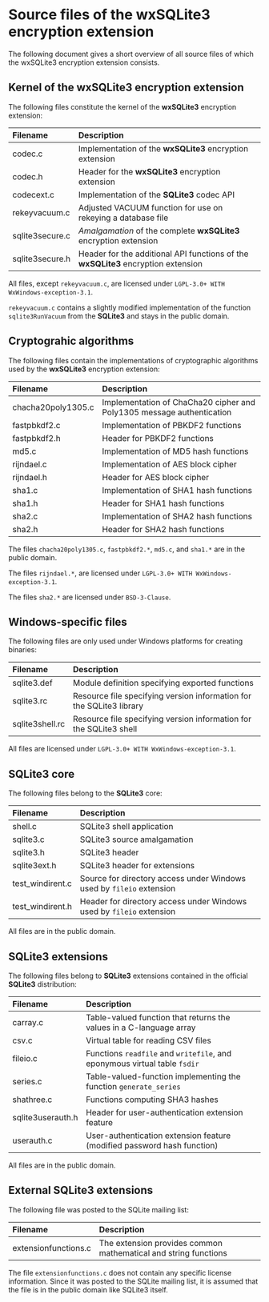 # Source files of the wxSQLite3 encryption extension

The following document gives a short overview of all source files of which the wxSQLite3 encryption extension consists.

## Kernel of the wxSQLite3 encryption extension

The following files constitute the kernel of the **wxSQLite3** encryption extension:

| Filename | Description |
| :--- | :--- |
| codec.c         | Implementation of the **wxSQLite3** encryption extension |
| codec.h         | Header for the **wxSQLite3** encryption extension |
| codecext.c      | Implementation of the **SQLite3** codec API |
| rekeyvacuum.c   | Adjusted VACUUM function for use on rekeying a database file |
| sqlite3secure.c | _Amalgamation_ of the complete **wxSQLite3** encryption extension |
| sqlite3secure.h | Header for the additional API functions of the **wxSQLite3** encryption extension |

All files, except `rekeyvacuum.c`, are licensed under `LGPL-3.0+ WITH WxWindows-exception-3.1`.

`rekeyvacuum.c` contains a slightly modified implementation of the function `sqlite3RunVacuum` from the **SQLite3** and stays in the public domain.

## Cryptograhic algorithms

The following files contain the implementations of cryptographic algorithms used by the **wxSQLite3** encryption extension:

| Filename | Description |
| :--- | :--- |
| chacha20poly1305.c | Implementation of ChaCha20 cipher and Poly1305 message authentication |
| fastpbkdf2.c       | Implementation of PBKDF2 functions |
| fastpbkdf2.h       | Header for PBKDF2 functions |
| md5.c              | Implementation of MD5 hash functions |
| rijndael.c         | Implementation of AES block cipher |
| rijndael.h         | Header for AES block cipher |
| sha1.c             | Implementation of SHA1 hash functions |
| sha1.h             | Header for SHA1 hash functions |
| sha2.c             | Implementation of SHA2 hash functions |
| sha2.h             | Header for SHA2 hash functions |

The files `chacha20poly1305.c`, `fastpbkdf2.*`, `md5.c`, and `sha1.*` are in the public domain.

The files `rijndael.*`, are licensed under `LGPL-3.0+ WITH WxWindows-exception-3.1`.

The files `sha2.*` are licensed under `BSD-3-Clause`.

## Windows-specific files

The following files are only used under Windows platforms for creating binaries:

| Filename | Description |
| :--- | :--- |
| sqlite3.def     | Module definition specifying exported functions |
| sqlite3.rc      | Resource file specifying version information for the SQLite3 library |
| sqlite3shell.rc | Resource file specifying version information for the SQLite3 shell |

All files are licensed under `LGPL-3.0+ WITH WxWindows-exception-3.1`.

## SQLite3 core

The following files belong to the **SQLite3** core:

| Filename | Description |
| :--- | :--- |
| shell.c          | SQLite3 shell application  |
| sqlite3.c        | SQLite3 source amalgamation  |
| sqlite3.h        | SQLite3 header  |
| sqlite3ext.h     | SQLite3 header for extensions  |
| test_windirent.c | Source for directory access under Windows used by `fileio` extension |
| test_windirent.h | Header for directory access under Windows used by `fileio` extension |

All files are in the public domain.

## SQLite3 extensions

The following files belong to **SQLite3** extensions contained in the official **SQLite3** distribution:

| Filename | Description |
| :--- | :--- |
| carray.c          | Table-valued function that returns the values in a C-language array |
| csv.c             | Virtual table for reading CSV files |
| fileio.c          | Functions `readfile` and `writefile`, and eponymous virtual table `fsdir` |
| series.c          | Table-valued-function implementing the function `generate_series` |
| shathree.c        | Functions computing SHA3 hashes |
| sqlite3userauth.h | Header for user-authentication extension feature |
| userauth.c        | User-authentication extension feature (modified password hash function) |

All files are in the public domain.

## External SQLite3 extensions

The following file was posted to the SQLite mailing list:

| Filename | Description |
| :--- | :--- |
| extensionfunctions.c | The extension provides common mathematical and string functions |

The file `extensionfunctions.c` does not contain any specific license information. Since it was posted to the SQLite mailing list, it is assumed that the file is in the public domain like SQLite3 itself.
